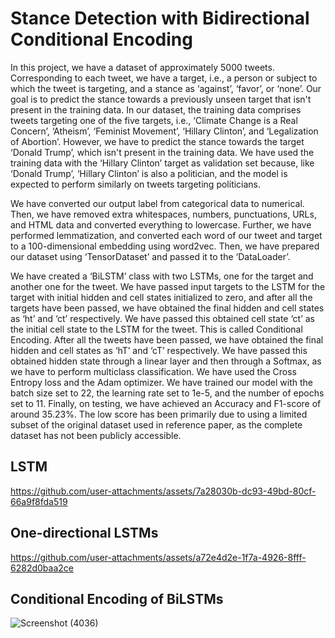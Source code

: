 # Stance Detection with Bidirectional Conditional Encoding

In this project, we have a dataset of approximately 5000 tweets. Corresponding to each tweet, we have a target, i.e., a person or subject to which the tweet is targeting, and a stance as ‘against’, ‘favor’, or ‘none’. Our goal is to predict the stance towards a previously unseen target that isn't present in the training data. In our dataset, the training data comprises tweets targeting one of the five targets, i.e., ‘Climate Change is a Real Concern’, ‘Atheism’, ‘Feminist Movement’, ‘Hillary Clinton’, and ‘Legalization of Abortion’. However, we have to predict the stance towards the target ‘Donald Trump’, which isn't present in the training data. We have used the training data with the ‘Hillary Clinton’ target as validation set because, like ‘Donald Trump’, ‘Hillary Clinton’ is also a politician, and the model is expected to perform similarly on tweets targeting politicians.

We have converted our output label from categorical data to numerical. Then, we have removed extra whitespaces, numbers, punctuations, URLs, and HTML data and converted everything to lowercase. Further, we have performed lemmatization, and converted each word of our tweet and target to a 100-dimensional embedding using word2vec. Then, we have prepared our dataset using ‘TensorDataset’ and passed it to the ‘DataLoader’.

We have created a ‘BiLSTM’ class with two LSTMs, one for the target and another one for the tweet. We have passed input targets to the LSTM for the target with initial hidden and cell states initialized to zero, and after all the targets have been passed, we have obtained the final hidden and cell states as ‘ht’ and ‘ct’ respectively. We have passed this obtained cell state ‘ct’ as the initial cell state to the LSTM for the tweet. This is called Conditional Encoding. After all the tweets have been passed, we have obtained the final hidden and cell states as ‘hT’ and ‘cT’ respectively. We have passed this obtained hidden state through a linear layer and then through a Softmax, as we have to perform multiclass classification. We have used the Cross Entropy loss and the Adam optimizer. We have trained our model with the batch size set to 22, the learning rate set to 1e-5, and the number of epochs set to 11. Finally, on testing, we have achieved an Accuracy and F1-score of around 35.23%. The low score has been primarily due to using a limited subset of the original dataset used in reference paper, as the complete dataset has not been publicly accessible.

## LSTM
https://github.com/user-attachments/assets/7a28030b-dc93-49bd-80cf-66a9f8fda519

## One-directional LSTMs
https://github.com/user-attachments/assets/a72e4d2e-1f7a-4926-8fff-6282d0baa2ce

## Conditional Encoding of BiLSTMs
![Screenshot (4036)](https://github.com/user-attachments/assets/2daceede-d535-4664-863b-72fd697e3979)
